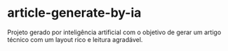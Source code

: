 # article-generate-by-ia
Projeto gerado por inteligência artificial com o objetivo de gerar um artigo técnico com um layout rico e  leitura agradável.
